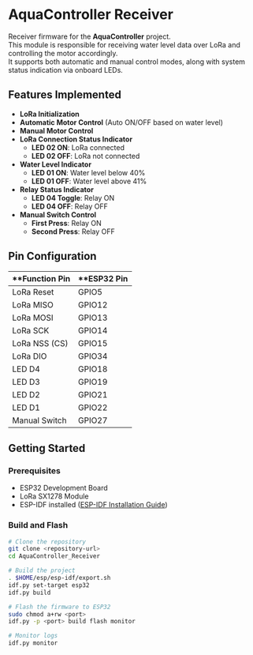# AquaController Receiver

Receiver firmware for the **AquaController** project.  
This module is responsible for receiving water level data over LoRa and controlling the motor accordingly.  
It supports both automatic and manual control modes, along with system status indication via onboard LEDs.

## Features Implemented

- **LoRa Initialization**
- **Automatic Motor Control** (Auto ON/OFF based on water level)
- **Manual Motor Control**
- **LoRa Connection Status Indicator**
  - **LED 02 ON**: LoRa connected
  - **LED 02 OFF**: LoRa not connected
- **Water Level Indicator**
  - **LED 01 ON**: Water level below 40%
  - **LED 01 OFF**: Water level above 41%
- **Relay Status Indicator**
  - **LED 04 Toggle**: Relay ON
  - **LED 04 OFF**: Relay OFF
- **Manual Switch Control**
  - **First Press**: Relay ON
  - **Second Press**: Relay OFF

## Pin Configuration

| **Function Pin  | **ESP32 Pin |
|----------------|------------|
| LoRa Reset    | GPIO5     |
| LoRa MISO     | GPIO12    |
| LoRa MOSI     | GPIO13    |
| LoRa SCK      | GPIO14    |
| LoRa NSS (CS) | GPIO15    |
| LoRa DIO      | GPIO34    |
| LED D4        | GPIO18    |
| LED D3        | GPIO19    |
| LED D2        | GPIO21    |
| LED D1        | GPIO22    |
| Manual Switch | GPIO27    |

## Getting Started

### Prerequisites

- ESP32 Development Board
- LoRa SX1278 Module
- ESP-IDF installed ([ESP-IDF Installation Guide](https://docs.espressif.com/projects/esp-idf/en/latest/esp32/get-started/))

### Build and Flash

```bash
# Clone the repository
git clone <repository-url>
cd AquaController_Receiver

# Build the project
. $HOME/esp/esp-idf/export.sh
idf.py set-target esp32
idf.py build

# Flash the firmware to ESP32
sudo chmod a+rw <port>
idf.py -p <port> build flash monitor

# Monitor logs
idf.py monitor





